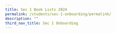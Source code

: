 ```yaml
---
title: Sec 1 Book Lists 2024
permalink: /students/sec-1-onboarding/permalink/
description: ""
third_nav_title: Sec 1 Onboarding
---
```

